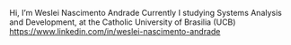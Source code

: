 Hi, I’m Weslei Nascimento Andrade
Currently I studying Systems Analysis and Development, at the Catholic University of Brasilia (UCB)
https://www.linkedin.com/in/weslei-nascimento-andrade
